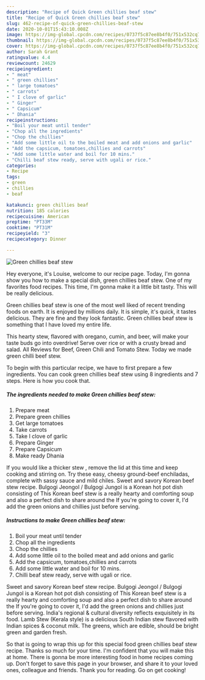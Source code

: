 ```yaml
---
description: "Recipe of Quick Green chillies beaf stew"
title: "Recipe of Quick Green chillies beaf stew"
slug: 462-recipe-of-quick-green-chillies-beaf-stew
date: 2020-10-01T15:43:10.008Z
image: https://img-global.cpcdn.com/recipes/0737f5c87ee8b4f0/751x532cq70/green-chillies-beaf-stew-recipe-main-photo.jpg
thumbnail: https://img-global.cpcdn.com/recipes/0737f5c87ee8b4f0/751x532cq70/green-chillies-beaf-stew-recipe-main-photo.jpg
cover: https://img-global.cpcdn.com/recipes/0737f5c87ee8b4f0/751x532cq70/green-chillies-beaf-stew-recipe-main-photo.jpg
author: Sarah Grant
ratingvalue: 4.4
reviewcount: 24629
recipeingredient:
- " meat"
- " green chillies"
- " large tomatoes"
- " carrots"
- " I clove of garlic"
- " Ginger"
- " Capsicum"
- " Dhania"
recipeinstructions:
- "Boil your meat until tender"
- "Chop all the ingredients"
- "Chop the chillies"
- "Add some little oil to the boiled meat and add onions and garlic"
- "Add the capsicum, tomatoes,chillies and carrots"
- "Add some little water and boil for 10 mins."
- "Chilli beaf stew ready, serve with ugali or rice."
categories:
- Recipe
tags:
- green
- chillies
- beaf

katakunci: green chillies beaf 
nutrition: 185 calories
recipecuisine: American
preptime: "PT33M"
cooktime: "PT31M"
recipeyield: "3"
recipecategory: Dinner

---
```



![Green chillies beaf stew](https://img-global.cpcdn.com/recipes/0737f5c87ee8b4f0/751x532cq70/green-chillies-beaf-stew-recipe-main-photo.jpg)

Hey everyone, it's Louise, welcome to our recipe page. Today, I'm gonna show you how to make a special dish, green chillies beaf stew. One of my favorites food recipes. This time, I'm gonna make it a little bit tasty. This will be really delicious.

Green chillies beaf stew is one of the most well liked of recent trending foods on earth. It is enjoyed by millions daily. It is simple, it's quick, it tastes delicious. They are fine and they look fantastic. Green chillies beaf stew is something that I have loved my entire life.

This hearty stew, flavored with oregano, cumin, and beer, will make your taste buds go into overdrive! Serve over rice or with a crusty bread and salad. All Reviews for Beef, Green Chili and Tomato Stew. Today we made green chilli beef stew.


To begin with this particular recipe, we have to first prepare a few ingredients. You can cook green chillies beaf stew using 8 ingredients and 7 steps. Here is how you cook that.

<!--inarticleads1-->

##### The ingredients needed to make Green chillies beaf stew:

1. Prepare  meat
1. Prepare  green chillies
1. Get  large tomatoes
1. Take  carrots
1. Take  I clove of garlic
1. Prepare  Ginger
1. Prepare  Capsicum
1. Make ready  Dhania


If you would like a thicker stew , remove the lid at this time and keep cooking and stirring on. Try these easy, cheesy ground-beef enchiladas, complete with sassy sauce and mild chiles. Sweet and savory Korean beef stew recipe. Bulgogi Jeongol / Bulgogi Jungol is a Korean hot pot dish consisting of This Korean beef stew is a really hearty and comforting soup and also a perfect dish to share around the If you&#39;re going to cover it, I&#39;d add the green onions and chillies just before serving. 

<!--inarticleads2-->

##### Instructions to make Green chillies beaf stew:

1. Boil your meat until tender
1. Chop all the ingredients
1. Chop the chillies
1. Add some little oil to the boiled meat and add onions and garlic
1. Add the capsicum, tomatoes,chillies and carrots
1. Add some little water and boil for 10 mins.
1. Chilli beaf stew ready, serve with ugali or rice.


Sweet and savory Korean beef stew recipe. Bulgogi Jeongol / Bulgogi Jungol is a Korean hot pot dish consisting of This Korean beef stew is a really hearty and comforting soup and also a perfect dish to share around the If you&#39;re going to cover it, I&#39;d add the green onions and chillies just before serving. India&#39;s regional &amp; cultural diversity reflects exquisitely in its food. Lamb Stew (Kerala style) is a delicious South Indian stew flavored with Indian spices &amp; coconut milk. The greens, which are edible, should be bright green and garden fresh. 

So that is going to wrap this up for this special food green chillies beaf stew recipe. Thanks so much for your time. I'm confident that you will make this at home. There is gonna be more interesting food in home recipes coming up. Don't forget to save this page in your browser, and share it to your loved ones, colleague and friends. Thank you for reading. Go on get cooking!
